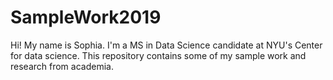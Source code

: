 # SampleWork2019
Hi! My name is Sophia. I'm a MS in Data Science candidate at NYU's Center for data science. This repository contains some of my sample work and research from academia. 

